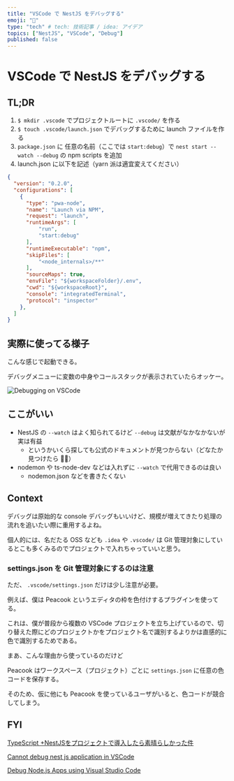 ```yaml
---
title: "VSCode で NestJS をデバッグする"
emoji: "🎃"
type: "tech" # tech: 技術記事 / idea: アイデア
topics: ["NestJS", "VSCode", "Debug"]
published: false
---
```


# VSCode で NestJS をデバッグする

## TL;DR

1. `$ mkdir .vscode` でプロジェクトルートに `.vscode/` を作る
2. `$ touch .vscode/launch.json` でデバッグするために launch ファイルを作る
3. `package.json` に 任意の名前（ここでは `start:debug`）で `nest start --watch --debug` の npm scripts を追加
4. launch.json に以下を記述（yarn 派は適宜変えてください）

```json
{
  "version": "0.2.0",
  "configurations": [
    {
      "type": "pwa-node",
      "name": "Launch via NPM",
      "request": "launch",
      "runtimeArgs": [
          "run",
          "start:debug"
      ],
      "runtimeExecutable": "npm",
      "skipFiles": [
          "<node_internals>/**"
      ],
      "sourceMaps": true,
      "envFile": "${workspaceFolder}/.env",
      "cwd": "${workspaceRoot}",
      "console": "integratedTerminal",
      "protocol": "inspector"
    },
  ]
}
```

## 実際に使ってる様子

こんな感じで起動できる。

デバッグメニューに変数の中身やコールスタックが表示されていたらオッケー。

![Debugging on VSCode](https://i.gyazo.com/2bc5a9011e4ee2b90d4436b9792564ad.png)



## ここがいい

- NestJS の `--watch` はよく知られてるけど `--debug` は文献がなかなかないが実は有益
    - というかいくら探しても公式のドキュメントが見つからない（どなたか見つけたら 🙏🏻）
- nodemon や ts-node-dev などは入れずに `--watch` で代用できるのは良い
    - nodemon.json などを書きたくない

## Context

デバッグは原始的な console デバッグもいいけど、規模が増えてきたり処理の流れを追いたい際に重用するよね。

個人的には、名だたる OSS なども `.idea` や `.vscode/` は Git 管理対象にしているとこも多くみるのでプロジェクトで入れちゃっていいと思う。

### settings.json を Git 管理対象にするのは注意

ただ、 `.vscode/settings.json` だけは少し注意が必要。

例えば、僕は Peacook というエディタの枠を色付けするプラグインを使ってる。

これは、僕が普段から複数の VSCode プロジェクトを立ち上げているので、切り替えた際にどのプロジェクトかをプロジェクト名で識別するよりかは直感的に色で識別するためである。

まあ、こんな理由から使っているのだけど

Peacook はワークスペース（プロジェクト）ごとに `settings.json` に任意の色コードを保存する。

そのため、仮に他にも Peacook を使っているユーザがいると、色コードが競合してしまう。

## FYI

[TypeScript +NestJSをプロジェクトで導入したら素晴らしかった件](https://zenn.dev/naonao70/articles/a91d8835f1832b)

[Cannot debug nest js application in VSCode](https://stackoverflow.com/questions/66535341/cannot-debug-nest-js-application-in-vscode)

[Debug Node.js Apps using Visual Studio Code](https://code.visualstudio.com/docs/nodejs/nodejs-debugging)
